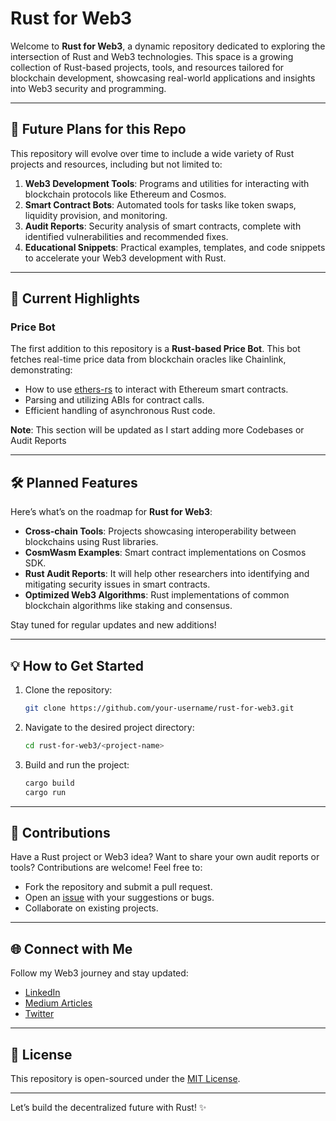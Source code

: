 
# Rust for Web3

Welcome to **Rust for Web3**, a dynamic repository dedicated to exploring the intersection of Rust and Web3 technologies. This space is a growing collection of Rust-based projects, tools, and resources tailored for blockchain development, showcasing real-world applications and insights into Web3 security and programming.

---

## 📂 Future Plans for this Repo
This repository will evolve over time to include a wide variety of Rust projects and resources, including but not limited to:

1. **Web3 Development Tools**: Programs and utilities for interacting with blockchain protocols like Ethereum and Cosmos.
2. **Smart Contract Bots**: Automated tools for tasks like token swaps, liquidity provision, and monitoring.
3. **Audit Reports**: Security analysis of smart contracts, complete with identified vulnerabilities and recommended fixes.
4. **Educational Snippets**: Practical examples, templates, and code snippets to accelerate your Web3 development with Rust.

---

## 🌟 Current Highlights
### **Price Bot**
The first addition to this repository is a **Rust-based Price Bot**. This bot fetches real-time price data from blockchain oracles like Chainlink, demonstrating:
- How to use [ethers-rs](https://docs.rs/ethers/latest/ethers/) to interact with Ethereum smart contracts.
- Parsing and utilizing ABIs for contract calls.
- Efficient handling of asynchronous Rust code.

**Note**: This section will be updated as I start adding more Codebases or Audit Reports

---

## 🛠️ Planned Features
Here’s what’s on the roadmap for **Rust for Web3**:
- **Cross-chain Tools**: Projects showcasing interoperability between blockchains using Rust libraries.
- **CosmWasm Examples**: Smart contract implementations on Cosmos SDK.
- **Rust Audit Reports**: It will help other researchers into identifying and mitigating security issues in smart contracts.
- **Optimized Web3 Algorithms**: Rust implementations of common blockchain algorithms like staking and consensus.

Stay tuned for regular updates and new additions!

---

## 💡 How to Get Started
1. Clone the repository:
   ```bash
   git clone https://github.com/your-username/rust-for-web3.git
   ```
2. Navigate to the desired project directory:
   ```bash
   cd rust-for-web3/<project-name>
   ```
3. Build and run the project:
   ```bash
   cargo build
   cargo run
   ```

---

## 🌱 Contributions
Have a Rust project or Web3 idea? Want to share your own audit reports or tools? Contributions are welcome! Feel free to:
- Fork the repository and submit a pull request.
- Open an [issue](https://github.com/your-username/rust-for-web3/issues) with your suggestions or bugs.
- Collaborate on existing projects.

---

## 🌐 Connect with Me
Follow my Web3 journey and stay updated:
- [LinkedIn](https://www.linkedin.com/in/tushar1695/)
- [Medium Articles](https://tusharbhatia43.medium.com/)
- [Twitter](https://x.com/elliot_1698)

---

## 📜 License
This repository is open-sourced under the [MIT License](./LICENSE).

---

Let’s build the decentralized future with Rust! ✨

